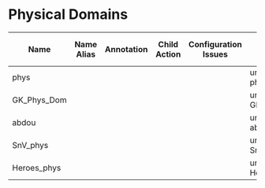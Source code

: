 # Physical Domains
| Name | Name Alias | Annotation | Child Action | Configuration Issues | DN | Externally Managed By | Local Owner | Last Modified | Monitoring Policy DN | Owner Key | Owner Tag | Status | UID | User Domain |
| ---- | ---------- | ---------- | ------------ | -------------------- | -- | --------------------- | ----------- | ------------- | -------------------- | --------- | --------- | ------ | --- | ----------- |
| phys |  |  |  |  | uni/phys-phys |  | local | 2022-11-17T15:49:20.483+00:00 | uni/fabric/monfab-default |  |  |  | 0 | all |
| GK_Phys_Dom |  |  |  |  | uni/phys-GK_Phys_Dom |  | local | 2022-11-17T16:06:01.909+00:00 | uni/fabric/monfab-default |  |  |  | 15374 | :all: |
| abdou |  |  |  |  | uni/phys-abdou |  | local | 2022-11-17T17:41:40.994+00:00 | uni/fabric/monfab-default |  |  |  | 15374 | :all: |
| SnV_phys |  |  |  |  | uni/phys-SnV_phys |  | local | 2022-11-17T18:22:49.212+00:00 | uni/fabric/monfab-default |  |  |  | 15374 | :all: |
| Heroes_phys |  |  |  |  | uni/phys-Heroes_phys |  | local | 2022-11-17T18:22:49.408+00:00 | uni/fabric/monfab-default |  |  |  | 15374 | :all: |